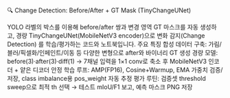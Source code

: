 🔍 Change Detection: Before/After + GT Mask (TinyChangeUNet)



YOLO 라벨의 박스를 이용해 before/after 쌍과 변경 영역 GT 마스크를 자동 생성하고, 경량 TinyChangeUNet(MobileNetV3 encoder)으로 변화 감지(Change Detection) 를 학습/평가하는 코드와 노트북입니다.
주요 특징
합성 데이터 구축: 가림/블러/픽셀화/인페인트/이동 등 다양한 변형으로 after와 바이너리 GT 생성
경량 모델: before(3)·after(3)·diff(1) → 7채널 입력을 1×1 conv로 축소 후 MobileNetV3 인코더 + 얕은 디코더
안정 학습 루프: AMP(FP16), Cosine+Warmup, EMA 가중치 검증/저장, class imbalance용 pos_weight 자동 추정
평가 루틴: 검증셋 threshold sweep으로 최적 th 선택 → 테스트 mIoU/F1 보고, 예측 마스크 PNG 저장
